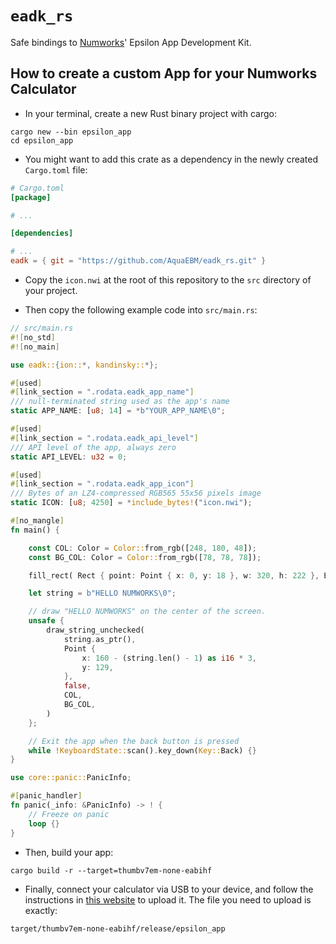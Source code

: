 # `eadk_rs`

Safe bindings to [Numworks](https://www.numworks.com/)' Epsilon App Development Kit.

## How to create a custom App for your Numworks Calculator

- In your terminal, create a new Rust binary project with cargo:

```shell
cargo new --bin epsilon_app
cd epsilon_app
```

- You might want to add this crate as a dependency in the newly created `Cargo.toml` file:

```toml
# Cargo.toml
[package]

# ...

[dependencies]

# ...
eadk = { git = "https://github.com/AquaEBM/eadk_rs.git" }
```

- Copy the `icon.nwi` at the root of this repository to the `src` directory of your project.

- Then copy the following example code into `src/main.rs`:

```rust
// src/main.rs
#![no_std]
#![no_main]

use eadk::{ion::*, kandinsky::*};

#[used]
#[link_section = ".rodata.eadk_app_name"]
/// null-terminated string used as the app's name
static APP_NAME: [u8; 14] = *b"YOUR_APP_NAME\0";

#[used]
#[link_section = ".rodata.eadk_api_level"]
/// API level of the app, always zero
static API_LEVEL: u32 = 0;

#[used]
#[link_section = ".rodata.eadk_app_icon"]
/// Bytes of an LZ4-compressed RGB565 55x56 pixels image
static ICON: [u8; 4250] = *include_bytes!("icon.nwi");

#[no_mangle]
fn main() {

    const COL: Color = Color::from_rgb([248, 180, 48]);
    const BG_COL: Color = Color::from_rgb([78, 78, 78]);

    fill_rect( Rect { point: Point { x: 0, y: 18 }, w: 320, h: 222 }, BG_COL);

    let string = b"HELLO NUMWORKS\0";

    // draw "HELLO NUMWORKS" on the center of the screen.
    unsafe {
        draw_string_unchecked(
            string.as_ptr(),
            Point {
                x: 160 - (string.len() - 1) as i16 * 3,
                y: 129,
            },
            false,
            COL,
            BG_COL,
        )
    };

    // Exit the app when the back button is pressed
    while !KeyboardState::scan().key_down(Key::Back) {}
}

use core::panic::PanicInfo;

#[panic_handler]
fn panic(_info: &PanicInfo) -> ! {
    // Freeze on panic
    loop {}
}
```

- Then, build your app:

```shell
cargo build -r --target=thumbv7em-none-eabihf
```

- Finally, connect your calculator via USB to your device, and follow the instructions in [this website](https://my.numworks.com/apps) to upload it. The file you need to upload is exactly:
```
target/thumbv7em-none-eabihf/release/epsilon_app
```
